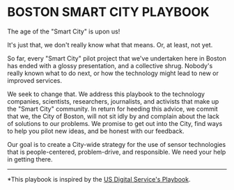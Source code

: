 # BOSTON SMART CITY PLAYBOOK

The age of the "Smart City" is upon us!

It's just that, we don't really know what that means. Or, at least, not yet.

So far, every "Smart City" pilot project that we've undertaken here in Boston has ended with a glossy presentation, and a collective shrug. Nobody's really known what to do next, or how the technology might lead to new or improved services. 

We seek to change that. We address this playbook to the technology companies, scientists, researchers, journalists, and activists that make up the "Smart City" community. In return for heeding this advice, we commit that we, the City of Boston, will not sit idly by and complain about the lack of solutions to our problems. We promise to get out into the City, find ways to help you pilot new ideas, and be honest with our feedback.

Our goal is to create a City-wide strategy for the use of sensor technologies that is people-centered, problem-drive, and responsible. We need your help in getting there.


***
*This playbook is inspired by the [US Digital Service's Playbook](https://playbook.cio.gov/).